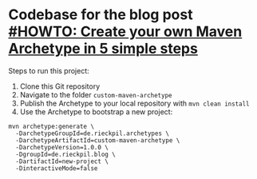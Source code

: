 # Codebase for the blog post [#HOWTO: Create your own Maven Archetype in 5 simple steps](https://rieckpil.de/create-your-own-maven-archetype-in-5-simple-steps/)

Steps to run this project:

1. Clone this Git repository
2. Navigate to the folder `custom-maven-archetype`
3. Publish the Archetype to your local repository with `mvn clean install`
4. Use the Archetype to bootstrap a new project:
```
mvn archetype:generate \ 
  -DarchetypeGroupId=de.rieckpil.archetypes \ 
  -DarchetypeArtifactId=custom-maven-archetype \ 
  -DarchetypeVersion=1.0.0 \ 
  -DgroupId=de.rieckpil.blog \
  -DartifactId=new-project \ 
  -DinteractiveMode=false
```